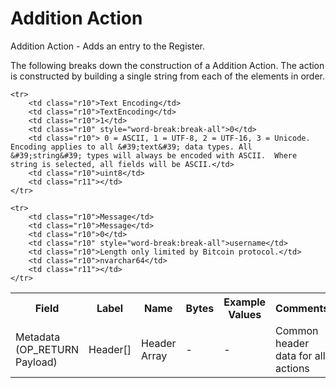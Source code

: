 
# Addition Action

Addition Action -  Adds an entry to the Register.

The following breaks down the construction of a Addition Action. The action is constructed by building a single string from each of the elements in order.

<table class="waffle">
	<tr style='height:19px;'>
		<th style="width:6%" class="s0">Field</th>
		<th style="width:9%" class="s1">Label</th>
		<th style="width:9%" class="s1">Name</th>
		<th style="width:2%" class="s1">Bytes</th>
		<th style="width:29%" class="s1">Example Values</th>
		<th style="width:26%" class="s1">Comments</th>
		<th style="width:5%" class="s1">Data Type</th>
		<th style="width:14%" class="s2">Amendment Restrictions</th>
	</tr>
	<tr>
		<td class="s5" rowspan="100">Metadata (OP_RETURN Payload)</td>
		<td class="r6">Header[]</td>
		<td class="r6">Header Array</td>
		<td class="r6">-</td>
		<td class="r6">-</td>
		<td class="r6">Common header data for all actions</td>
		<td class="r6">Header</td>
		<td class="r7"></td>
	</tr>

	<tr>
		<td class="r10">Text Encoding</td>
		<td class="r10">TextEncoding</td>
		<td class="r10">1</td>
		<td class="r10" style="word-break:break-all">0</td>
		<td class="r10"> 0 = ASCII, 1 = UTF-8, 2 = UTF-16, 3 = Unicode.  Encoding applies to all &#39;text&#39; data types. All &#39;string&#39; types will always be encoded with ASCII.  Where string is selected, all fields will be ASCII.</td>
		<td class="r10">uint8</td>
		<td class="r11"></td>
	</tr>

	<tr>
		<td class="r10">Message</td>
		<td class="r10">Message</td>
		<td class="r10">0</td>
		<td class="r10" style="word-break:break-all">username</td>
		<td class="r10">Length only limited by Bitcoin protocol.</td>
		<td class="r10">nvarchar64</td>
		<td class="r11"></td>
	</tr>

</table>
